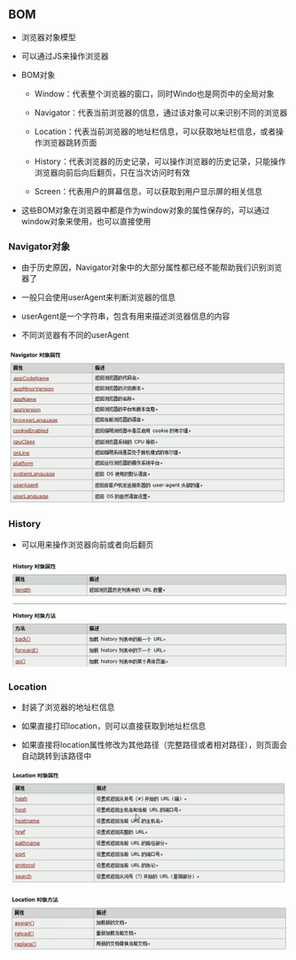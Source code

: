 ## BOM

- 浏览器对象模型

- 可以通过JS来操作浏览器

- BOM对象
  
  - Window：代表整个浏览器的窗口，同时Windo也是网页中的全局对象
  
  - Navigator：代表当前浏览器的信息，通过该对象可以来识别不同的浏览器
  
  - Location：代表当前浏览器的地址栏信息，可以获取地址栏信息，或者操作浏览器跳转页面
  
  - History：代表浏览器的历史记录，可以操作浏览器的历史记录，只能操作浏览器向前后向后翻页，只在当次访问时有效
  
  - Screen：代表用户的屏幕信息，可以获取到用户显示屏的相关信息

- 这些BOM对象在浏览器中都是作为window对象的属性保存的，可以通过window对象来使用，也可以直接使用

### Navigator对象

- 由于历史原因，Navigator对象中的大部分属性都已经不能帮助我们识别浏览器了

- 一般只会使用userAgent来判断浏览器的信息

- userAgent是一个字符串，包含有用来描述浏览器信息的内容

- 不同浏览器有不同的userAgent

![](BOM.assets/2022-06-20-21-34-26-image.png)

### History

- 可以用来操作浏览器向前或者向后翻页

![](BOM.assets/2022-06-20-21-42-14-image.png)

### Location

- 封装了浏览器的地址栏信息

- 如果直接打印location，则可以直接获取到地址栏信息

- 如果直接将location属性修改为其他路径（完整路径或者相对路径），则页面会自动跳转到该路径中

![](BOM.assets/2022-06-20-21-47-02-image.png)

![](BOM.assets/2022-06-20-21-47-32-image.png)
